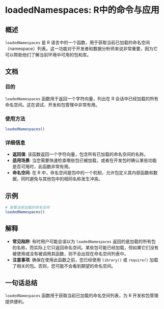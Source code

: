 <!--
Meta Description: # loadedNamespaces: R中的命令与应用 ## 概述 `loadedNamespaces` 是 R 语言中的一个函数，用于获取当前已加载的命名空间（namespace）列表。这一功能对于开发者和数据分析师来说非常重要，因为它可以帮助他们了解当前环境中可用的包和库。 ## 文档 ###...
Meta Keywords: loadednamespaces, r中的命令与应用, 语言中的一个函数, 用于获取当前已加载的命名空间, namespace
-->

# loadedNamespaces: R中的命令与应用

## 概述
`loadedNamespaces` 是 R 语言中的一个函数，用于获取当前已加载的命名空间（namespace）列表。这一功能对于开发者和数据分析师来说非常重要，因为它可以帮助他们了解当前环境中可用的包和库。

## 文档
### 目的
`loadedNamespaces` 函数用于返回一个字符向量，列出在 R 会话中已经加载的所有命名空间。这在调试、开发和包管理中非常有用。

### 使用方法
```R
loadedNamespaces()
```

### 详细信息
- **返回值**: 该函数返回一个字符向量，包含所有已加载的命名空间的名称。
- **适用场景**: 当您需要快速检查哪些包已被加载，或者在开发包时确认某些功能是否可用时，此函数非常有用。
- **命名空间**: 在 R 中，命名空间是包中的一个机制，允许包定义其内部函数和数据，同时避免与其他包中的相同名称发生冲突。

## 示例
```R
# 查看当前加载的命名空间
loadedNamespaces()
```

## 解释
- **常见陷阱**: 有时用户可能会误以为 `loadedNamespaces` 返回的是加载的所有包的名称，而实际上它只返回命名空间。某些包可能已经加载，但如果它们没有被使用或没有被调用其函数，则不会出现在命名空间列表中。
- **注意事项**: 确保在使用此函数之前，您已经使用 `library()` 或 `require()` 加载了相关的包。否则，您可能不会看到期望的命名空间。

## 一句话总结
`loadedNamespaces` 函数用于获取当前已加载的命名空间列表，为 R 开发和包管理提供便利。